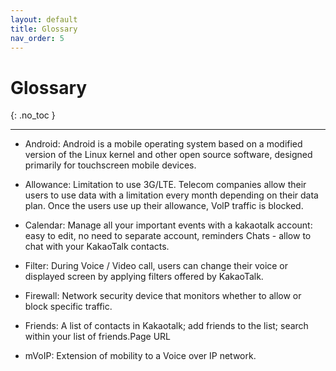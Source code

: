 ```yaml
---
layout: default
title: Glossary
nav_order: 5
---
```


# Glossary
{: .no_toc }

---

- Android: Android is a mobile operating system based on a modified version of the Linux kernel and other open source software, designed primarily for touchscreen mobile devices.

- Allowance: Limitation to use 3G/LTE. Telecom companies allow their users to use data with a limitation every month depending on their data plan. Once the users use up their allowance, VolP traffic is blocked.

- Calendar: Manage all your important events with a kakaotalk account: easy to edit, no need to separate account, reminders
Chats - allow to chat with your KakaoTalk contacts.

- Filter: During Voice / Video call, users can change their voice or displayed screen by applying filters offered by KakaoTalk.

- Firewall: Network security device that monitors whether to allow or block specific traffic.

- Friends: A list of contacts in Kakaotalk; add friends to the list; search within your list of friends.Page URL

- mVoIP: Extension of mobility to a Voice over IP network.
